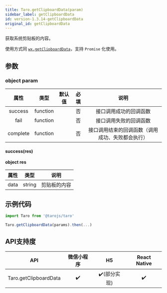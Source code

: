 ```yaml
---
title: Taro.getClipboardData(param)
sidebar_label: getClipboardData
id: version-1.3.14-getClipboardData
original_id: getClipboardData
---
```


获取系统剪贴板的内容。

使用方式同 [`wx.getClipboardData`](https://developers.weixin.qq.com/miniprogram/dev/api/wx.getClipboardData.html)，支持 `Promise` 化使用。

## 参数

### object param

属性|类型|默认值|必填|说明
:-:|:-:|:-:|:-:|:-:
success|function| |否|接口调用成功的回调函数
fail|function| |否|接口调用失败的回调函数
complete|function| |否|接口调用结束的回调函数（调用成功、失败都会执行）

#### success(res)

**object res**

属性|类型|说明
:-:|:-:|:-:
data|string|剪贴板的内容

## 示例代码

```jsx
import Taro from '@tarojs/taro'

Taro.getClipboardData(params).then(...)
```

## API支持度


| API | 微信小程序 | H5 | React Native |
| :-: | :-: | :-: | :-: |
| Taro.getClipboardData | ✔️ | ✔️(部分实现) | ✔️ |

